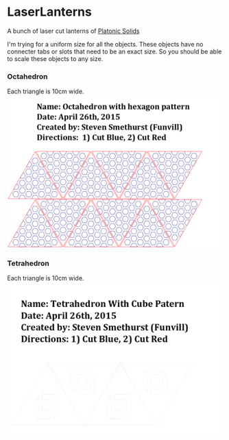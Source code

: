 # LaserLanterns
A bunch of laser cut lanterns of [Platonic Solids](https://en.wikipedia.org/wiki/Platonic_solid)

I'm trying for a uniform size for all the objects. These objects have no connecter tabs or slots that need to be an exact size. So you should be able to scale these objects to any size. 

### Octahedron
Each triangle is 10cm wide. 
![octahedron](octahedron_with_hexagon_pattern.png)

### Tetrahedron
Each triangle is 10cm wide. 
![octahedron](tetrahedron_with_cube_patern.png)
